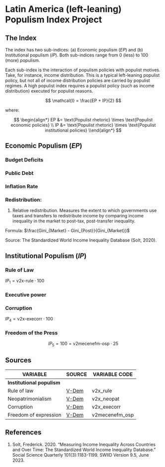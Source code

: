 # Latin America (left-leaning) Populism Index Project

## The Index

The index has two sub-indices: (a) Economic populism $(EP)$ and (b) Institutional populism $(IP)$. Both sub-indices range from 0 (less) to 100 (more) populism.

Each sub-index is the interaction of populism policies with populist motives. Take, for instance, income distribution. This is a typical left-leaning populist policy, but not all of income distribution policies are carried by populist regimes. A high populist index requires a populist policy (such as income distribution) executed for populist reasons.

$$
\mathcal{I} = \frac{EP + IP}{2}
$$

where:

$$
\begin{align*}
EP &= \text{Populist rhetoric} \times \text{Populist economic policies} \\
IP &= \text{Populist rhetoric} \times \text{Populist institutional policies}
\\end{align*}
$$

## Economic Populism $(EP$)

### Budget Deficits

### Public Debt

### Inflation Rate

### Redistribution:

1) Relative redistribution. Measures the extent to which governments use taxes and transfers to redistribute income by comparing income inequality in the market to post-tax, post-transfer inequality.

Formula: $\frac{Gini_{Market} - Gini_{Post}}{Gini_{Market}}$

Source: The Standardized World Income Inequality Database (Solt, 2020). 

## Institutional Populism $(IP)$

### Rule of Law

$IP_1 = \text{v2x-rule} \cdot 100$

<!--
V-Dem rule of law components:
1. Compliance with high court                    - v2juhccomp
2. Complance with judiciary                      - v2jucomp
3. High court independence                       - v2juhcind
4. Lower court independence                      - v2juncind
5. Transparent laws with predictable enforcement - v2cltrnslw
6. Access to justice for men                     - v2clacjstm
7. Access to justice for women                   - v2clacjstw
8. Judicial accountability                       - v2juaccnt
9. Judicial corruption decision                  - v2jucorrde
10. Public sector corrupt exchanges              - v2xcrptps
11. Public sector theft                          - v2xthftps
12. Executive bribery and corrupt exchanges      - v2exbribe
13. Executive embezzlement and theft             - v2exembez

-->

### Executive power

<!--
V-Dem neopatrimonialism components:
1. Vote buyins - v2elvotbuy
2. Particularistic vs public goods                    - v2dlencmps
3. Party linkages                                     - v2psprlnks
4. Executive respects constitution                    - v2exrescon
5. Executive oversight                                - v2lgotovst
6. Legislature controls resources                     - v2lgfunds
7. Legislature investigates the executive in practice - v2lginvstp
8. High court independence                            - V2juhcind
9. Low court independence                             - v2juhcind
10. Compliance with high court                        - v2juhccomp
11. Compliance with judiciary                         - v2jucomp
12. Electoral managemente body autonomy               - v2elembaut
13. Executive embezzlement and theft                  - v2exembez
14. Executive bribes and corrput charges              - v2exbribe
15. Legislative corruption                            - v2lgcrrpt
16. Judicial corruption                               - v2jucorrde
-->

### Corruption

$IP_4 = \text{v2x-execorr} \cdot 100$

<!--
V-Dem executive corruption components:
1. Executive bribery      - v2exbribe
2. Executive embezzelment - v2xembez
-->

### Freedom of the Press

$$
IP_5 = 100 = \text{v2mecenefm-osp} \cdot 25
$$

## Sources

| VARIABLE                   | SOURCE        | VARIABLE CODE  |
| -------------------------- | ------------  | -------------- |
| **Institutional populism** |               |                |
| Rule of law                | [V-Dem][VDEM] | v2x_rule       |
| Neopatrimonialism          | [V-Dem][VDEM] | v2x_neopat     |
| Corruption                 | [V-Dem][VDEM] | v2x_execorr    |
| Freedom of expression      | [V-Dem][VDEM] | v2mecenefm_osp |



## References 
1. Solt, Frederick. 2020. “Measuring Income Inequality Across Countries and Over Time: The Standardized World Income Inequality Database.” Social Science Quarterly 101(3):1183-1199. SWIID Version 9.5, June 2023.



<!-- HYPERLINKS -->

[VDEM]: <https://www.v-dem.net/data/the-v-dem-dataset/>

